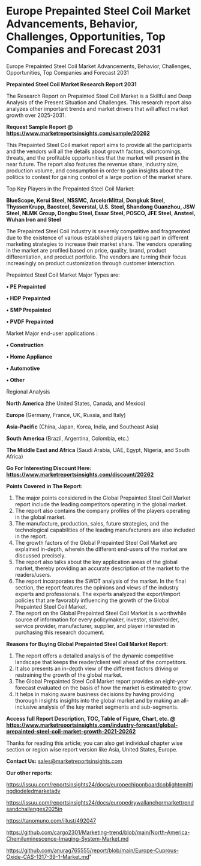 # Europe Prepainted Steel Coil Market Advancements, Behavior, Challenges, Opportunities, Top Companies and Forecast 2031
Europe Prepainted Steel Coil Market Advancements, Behavior, Challenges, Opportunities, Top Companies and Forecast 2031

<strong>Prepainted Steel Coil Market Research Report 2031</strong>

The Research Report on Prepainted Steel Coil Market is a Skillful and Deep Analysis of the Present Situation and Challenges. This research report also analyzes other important trends and market drivers that will affect market growth over 2025-2031.

<strong>Request Sample Report @ <a href=https://www.marketreportsinsights.com/sample/20262>https://www.marketreportsinsights.com/sample/20262</a></strong>

This Prepainted Steel Coil market report aims to provide all the participants and the vendors will all the details about growth factors, shortcomings, threats, and the profitable opportunities that the market will present in the near future. The report also features the revenue share, industry size, production volume, and consumption in order to gain insights about the politics to contest for gaining control of a large portion of the market share.

Top Key Players in the Prepainted Steel Coil Market:

<strong>BlueScope, Kerui Steel, NSSMC, ArcelorMittal, Dongkuk Steel, ThyssenKrupp, Baosteel, Severstal, U.S. Steel, Shandong Guanzhou, JSW Steel, NLMK Group, Dongbu Steel, Essar Steel, POSCO, JFE Steel, Ansteel, Wuhan Iron and Steel</strong>

The Prepainted Steel Coil Industry is severely competitive and fragmented due to the existence of various established players taking part in different marketing strategies to increase their market share. The vendors operating in the market are profiled based on price, quality, brand, product differentiation, and product portfolio. The vendors are turning their focus increasingly on product customization through customer interaction.

Prepainted Steel Coil Market Major Types are:

<strong>• PE Prepainted

• HDP Prepainted

• SMP Prepainted

• PVDF Prepainted</strong>

Market Major end-user applications :

<strong>• Construction

• Home Appliance

• Automotive

• Other</strong>

Regional Analysis

</u><strong><b>North America</b></strong> (the United States, Canada, and Mexico)

<strong><b>Europe </b></strong>(Germany, France, UK, Russia, and Italy)

<strong><b>Asia-Pacific</b></strong> (China, Japan, Korea, India, and Southeast Asia)

<strong><b>South America</b></strong> (Brazil, Argentina, Colombia, etc.)

<strong><b>The Middle East and Africa</b></strong> (Saudi Arabia, UAE, Egypt, Nigeria, and South Africa)

<strong>Go For Interesting Discount Here: <a href=https://www.marketreportsinsights.com/discount/20262>https://www.marketreportsinsights.com/discount/20262</a></strong>

<strong>Points Covered in The Report:</strong>
<ol>
  <li>The major points considered in the Global Prepainted Steel Coil Market report include the leading competitors operating in the global market.</li>
  <li>The report also contains the company profiles of the players operating in the global market.</li>
  <li>The manufacture, production, sales, future strategies, and the technological capabilities of the leading manufacturers are also included in the report.</li>
  <li>The growth factors of the Global Prepainted Steel Coil Market are explained in-depth, wherein the different end-users of the market are discussed precisely.</li>
  <li>The report also talks about the key application areas of the global market, thereby providing an accurate description of the market to the readers/users.</li>
  <li>The report incorporates the SWOT analysis of the market. In the final section, the report features the opinions and views of the industry experts and professionals. The experts analyzed the export/import policies that are favorably influencing the growth of the Global Prepainted Steel Coil Market.</li>
  <li>The report on the Global Prepainted Steel Coil Market is a worthwhile source of information for every policymaker, investor, stakeholder, service provider, manufacturer, supplier, and player interested in purchasing this research document.</li>
</ol>
<strong>Reasons for Buying Global Prepainted Steel Coil Market Report:</strong>

<ol>
  <li>The report offers a detailed analysis of the dynamic competitive landscape that keeps the reader/client well ahead of the competitors.</li>
  <li>It also presents an in-depth view of the different factors driving or restraining the growth of the global market.</li>
  <li>The Global Prepainted Steel Coil Market report provides an eight-year forecast evaluated on the basis of how the market is estimated to grow.</li>
  <li>It helps in making aware business decisions by having providing thorough insights insights into the global market and by making an all-inclusive analysis of the key market segments and sub-segments.</li>
</ol>
<strong>Access full Report Description, TOC, Table of Figure, Chart, etc. @ <a href=https://www.marketreportsinsights.com/industry-forecast/global-prepainted-steel-coil-market-growth-2021-20262>https://www.marketreportsinsights.com/industry-forecast/global-prepainted-steel-coil-market-growth-2021-20262</a></strong>


Thanks for reading this article; you can also get individual chapter wise section or region wise report version like Asia, United States, Europe.

<strong>Contact Us:</strong>
sales@marketreportsinsights.com

<strong>Our other reports:</strong>

<a href=https://issuu.com/reportsinsights24/docs/europechiponboardcoblightemittingdiodeledmarketadv>https://issuu.com/reportsinsights24/docs/europechiponboardcoblightemittingdiodeledmarketadv</a>

<a href=https://issuu.com/reportsinsights24/docs/europedrywallanchormarkettrendsandchallenges2025in>https://issuu.com/reportsinsights24/docs/europedrywallanchormarkettrendsandchallenges2025in</a>

<a href=https://tanomuno.com/illust/492047>https://tanomuno.com/illust/492047</a>

<a href=https://github.com/cargo2301/Marketing-trend/blob/main/North-America-Chemiluminescence-Imaging-System-Market.md>https://github.com/cargo2301/Marketing-trend/blob/main/North-America-Chemiluminescence-Imaging-System-Market.md</a>

<a href=https://github.com/anurag765555/report/blob/main/Europe-Cuprous-Oxide-CAS-1317-39-1-Market.md>https://github.com/anurag765555/report/blob/main/Europe-Cuprous-Oxide-CAS-1317-39-1-Market.md</a>"
